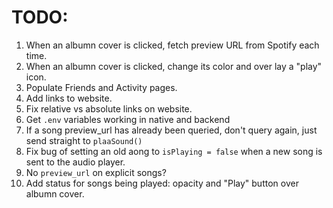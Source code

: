 # TODO:

1. When an albumn cover is clicked, fetch preview URL from Spotify each time.
2. When an albumn cover is clicked, change its color and over lay a "play" icon.
3. Populate Friends and Activity pages.
4. Add links to website.
5. Fix relative vs absolute links on website.
6. Get `.env` variables working in native and backend
7. If a song preview_url has already been queried, don't query again, just send straight to `plaaSound()`
8. Fix bug of setting an old aong to `isPlaying = false` when a new song is sent to the audio player.
9. No `preview_url` on explicit songs?
10. Add status for songs being played: opacity and "Play" button over albumn cover.

